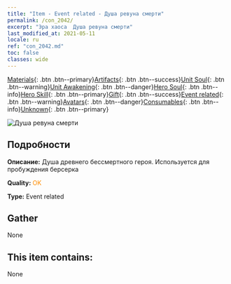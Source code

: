 ```yaml
---
title: "Item - Event related - Душа ревуна смерти"
permalink: /con_2042/
excerpt: "Эра хаоса  Душа ревуна смерти"
last_modified_at: 2021-05-11
locale: ru
ref: "con_2042.md"
toc: false
classes: wide
---
```

 [Materials](/ItemsRU/){: .btn .btn--primary}[Artifacts](/ItemsRU/Artifacts/){: .btn .btn--success}[Unit Soul](/ItemsRU/UnitSoul/){: .btn .btn--warning}[Unit Awakening](/ItemsRU/UnitAwakening/){: .btn .btn--danger}[Hero Soul](/ItemsRU/HeroSoul/){: .btn .btn--info}[Hero Skill](/ItemsRU/HeroSkill/){: .btn .btn--primary}[Gift](/ItemsRU/Gift/){: .btn .btn--success}[Event related](/ItemsRU/Events/){: .btn .btn--warning}[Avatars](/ItemsRU/Avatars/){: .btn .btn--danger}[Consumables](/ItemsRU/Consumables/){: .btn .btn--info}[Unknown](/ItemsRU/Unknown/){: .btn .btn--primary}

 ![Душа ревуна смерти](/images/t/juexing_408.jpg)

## Подробности
 **Описание:** Душа древнего бессмертного героя. Используется для пробуждения берсерка

 **Quality:** <span style="color: #FF8C00">OK</span>

 **Type:** Event related

## Gather

  None

## This item contains:

  None

